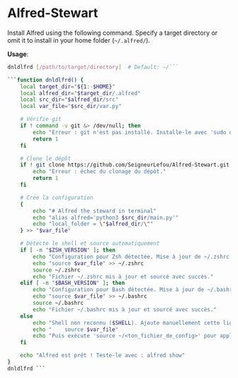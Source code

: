 # Alfred-Stewart
Install Alfred using the following command. Specify a target directory or omit it to install in your home folder (`~/.alfred/`).

**Usage**:
```bash
dnldlfrd [/path/to/target/directory]  # Default: ~/```

```function dnldlfrd() {
    local target_dir="${1:-$HOME}"
    local alfred_dir="$target_dir/.alfred"
    local src_dir="$alfred_dir/src"
    local var_file="$src_dir/var.py"

    # Vérifie git
    if ! command -v git &> /dev/null; then
        echo "Erreur : git n'est pas installé. Installe-le avec 'sudo dnf install git' (Fedora)."
        return 1
    fi

    # Clone le dépôt
    if ! git clone https://github.com/SeigneurLefou/Alfred-Stewart.git "$alfred_dir"; then
        echo "Erreur : échec du clonage du dépôt."
        return 1
    fi

    # Crée la configuration
    {
        echo "# Alfred the steward in terminal"
        echo "alias alfred='python3 $src_dir/main.py'"
        echo "local_folder = \"$alfred_dir/\""
    } >> "$var_file"

    # Détecte le shell et source automatiquement
    if [ -n "$ZSH_VERSION" ]; then
        echo "Configuration pour Zsh détectée. Mise à jour de ~/.zshrc..."
        echo "source $var_file" >> ~/.zshrc
        source ~/.zshrc
        echo "Fichier ~/.zshrc mis à jour et sourcé avec succès."
    elif [ -n "$BASH_VERSION" ]; then
        echo "Configuration pour Bash détectée. Mise à jour de ~/.bashrc..."
        echo "source $var_file" >> ~/.bashrc
        source ~/.bashrc
        echo "Fichier ~/.bashrc mis à jour et sourcé avec succès."
    else
        echo "Shell non reconnu ($SHELL). Ajoute manuellement cette ligne à ton fichier de config :"
        echo "    source $var_file"
        echo "Puis exécute 'source ~/<ton_fichier_de_config>' pour appliquer les changements."
    fi

    echo "Alfred est prêt ! Teste-le avec : alfred show"
}
dnldlfrd ```
